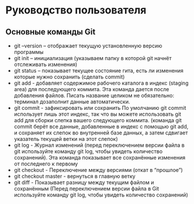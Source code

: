 # Руководство пользователя

## Основные команды Git

* git –version – отображает текущую установленную версию программы
* git init – инициализация (указываем папку в которой git начнёт отслеживать изменения)
* git status – показывает текущее состояние гита, есть ли изменения которые нужно сохранить (сделать commit)
* git add - добавляет содержимое рабочего каталога в индекс (staging area) для последующего коммита. Эта команда дается после добавления файлов. Писать название целиком не обязательно: терминал дозаполнит данные автоматически.
* git commit - зафиксировать или сохранить По умолчанию git commit использует лишь этот индекс, так что вы можете использовать git add для сборки слепка вашего следующего коммита. (команда git commit берёт все данные, добавленные в индекс с помощью git add, и сохраняет их слепок во внутренней базе данных, а затем сдвигает указатель текущей ветки на этот слепок)
* git log - Журнал изменений (перед переключением версии файла в git используйте команду git log, чтобы увидеть количество сохранений). Эта команда показывает все сохранённые изменения от последнего к первому
* git checkout - Переключение между версиями (откат в “прошлое”)
* git checkout master - вернуться в главную ветку
* git diff - Показывает разницу между текущим файлом и сохранённым (Перед переключением версии файла в Git используйте команду git log, чтобы увидеть количество сохранений)
